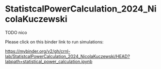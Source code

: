 # StatistcalPowerCalculation_2024_NicolaKuczewski

TODO nico

Please click on this binder link to run simulations:


https://mybinder.org/v2/gh/crnl-lab/StatistcalPowerCalculation_2024_NicolaKuczewski/HEAD?labpath=statistical_power_calculation.ipynb